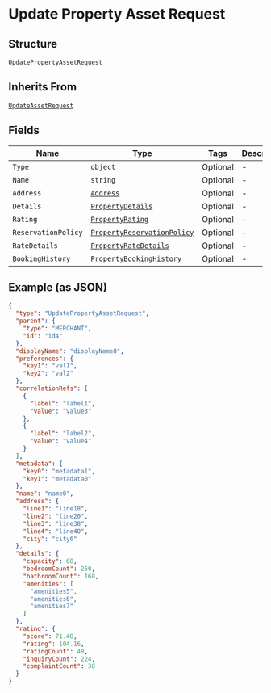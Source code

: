 
# Update Property Asset Request

## Structure

`UpdatePropertyAssetRequest`

## Inherits From

[`UpdateAssetRequest`](../../doc/models/update-asset-request.md)

## Fields

| Name | Type | Tags | Description |
|  --- | --- | --- | --- |
| `Type` | `object` | Optional | - |
| `Name` | `string` | Optional | - |
| `Address` | [`Address`](../../doc/models/address.md) | Optional | - |
| `Details` | [`PropertyDetails`](../../doc/models/property-details.md) | Optional | - |
| `Rating` | [`PropertyRating`](../../doc/models/property-rating.md) | Optional | - |
| `ReservationPolicy` | [`PropertyReservationPolicy`](../../doc/models/property-reservation-policy.md) | Optional | - |
| `RateDetails` | [`PropertyRateDetails`](../../doc/models/property-rate-details.md) | Optional | - |
| `BookingHistory` | [`PropertyBookingHistory`](../../doc/models/property-booking-history.md) | Optional | - |

## Example (as JSON)

```json
{
  "type": "UpdatePropertyAssetRequest",
  "parent": {
    "type": "MERCHANT",
    "id": "id4"
  },
  "displayName": "displayName8",
  "preferences": {
    "key1": "val1",
    "key2": "val2"
  },
  "correlationRefs": [
    {
      "label": "label1",
      "value": "value3"
    },
    {
      "label": "label2",
      "value": "value4"
    }
  ],
  "metadata": {
    "key0": "metadata1",
    "key1": "metadata0"
  },
  "name": "name0",
  "address": {
    "line1": "line18",
    "line2": "line20",
    "line3": "line38",
    "line4": "line40",
    "city": "city6"
  },
  "details": {
    "capacity": 68,
    "bedroomCount": 250,
    "bathroomCount": 168,
    "amenities": [
      "amenities5",
      "amenities6",
      "amenities7"
    ]
  },
  "rating": {
    "score": 71.48,
    "rating": 104.16,
    "ratingCount": 48,
    "inquiryCount": 224,
    "complaintCount": 38
  }
}
```

